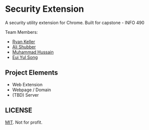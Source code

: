 # Security Extension

A security utility extension for Chrome. Built for capstone - INFO 490

Team Members:
- [Ryan Keller](https://github.com/RcKeller)
- [Ali Shubber](https://github.com/alishubber)
- [Muhammad Hussain](https://github.com/mnh78614)
- [Eui Yul Song](mailto:eysong@uw.edu)

## Project Elements

- Web Extension
- Webpage / Domain
- (TBD) Server

## LICENSE

[MIT](LICENSE). Not for profit.
